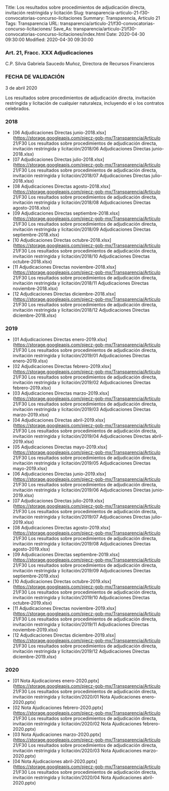 Title: Los resultados sobre procedimientos de adjudicación directa, invitación restringida y licitación
Slug: transparencia-articulo-21-f30-convocatorias-concurso-licitaciones
Summary: Transparencia, Artículo 21
Tags: Transparencia
URL: transparencia/articulo-21/f30-convocatorias-concurso-licitaciones/
Save_As: transparencia/articulo-21/f30-convocatorias-concurso-licitaciones/index.html
Date: 2020-04-30 09:30:00
Modified: 2020-04-30 09:30:00



### Art. 21, Fracc. XXX Adjudicaciones

C.P. Silvia Gabriela Saucedo Muñoz, Directora de Recursos Financieros

### FECHA DE VALIDACIÓN

3 de abril 2020

Los resultados sobre procedimientos de adjudicación directa, invitación restringida y licitación de cualquier naturaleza, incluyendo el o los contratos celebrados.


### 2018


* [06 Adjudicaciones Directas junio-2018.xlsx](https://storage.googleapis.com/pjecz-gob-mx/Transparencia/Artículo 21/F30 Los resultados sobre procedimientos de adjudicación directa, invitación restringida y licitación/2018/06 Adjudicaciones Directas junio-2018.xlsx)
* [07 Adjudicaciones Directas julio-2018.xlsx](https://storage.googleapis.com/pjecz-gob-mx/Transparencia/Artículo 21/F30 Los resultados sobre procedimientos de adjudicación directa, invitación restringida y licitación/2018/07 Adjudicaciones Directas julio-2018.xlsx)
* [08 Adjudicaciones Directas agosto-2018.xlsx](https://storage.googleapis.com/pjecz-gob-mx/Transparencia/Artículo 21/F30 Los resultados sobre procedimientos de adjudicación directa, invitación restringida y licitación/2018/08 Adjudicaciones Directas agosto-2018.xlsx)
* [09 Adjudicaciones Directas septiembre-2018.xlsx](https://storage.googleapis.com/pjecz-gob-mx/Transparencia/Artículo 21/F30 Los resultados sobre procedimientos de adjudicación directa, invitación restringida y licitación/2018/09 Adjudicaciones Directas septiembre-2018.xlsx)
* [10 Adjudicaciones Directas octubre-2018.xlsx](https://storage.googleapis.com/pjecz-gob-mx/Transparencia/Artículo 21/F30 Los resultados sobre procedimientos de adjudicación directa, invitación restringida y licitación/2018/10 Adjudicaciones Directas octubre-2018.xlsx)
* [11 Adjudicaciones Directas noviembre-2018.xlsx](https://storage.googleapis.com/pjecz-gob-mx/Transparencia/Artículo 21/F30 Los resultados sobre procedimientos de adjudicación directa, invitación restringida y licitación/2018/11 Adjudicaciones Directas noviembre-2018.xlsx)
* [12 Adjudicaciones Directas diciembre-2018.xlsx](https://storage.googleapis.com/pjecz-gob-mx/Transparencia/Artículo 21/F30 Los resultados sobre procedimientos de adjudicación directa, invitación restringida y licitación/2018/12 Adjudicaciones Directas diciembre-2018.xlsx)


### 2019


* [01 Adjudicaciones Directas enero-2019.xlsx](https://storage.googleapis.com/pjecz-gob-mx/Transparencia/Artículo 21/F30 Los resultados sobre procedimientos de adjudicación directa, invitación restringida y licitación/2019/01 Adjudicaciones Directas enero-2019.xlsx)
* [02 Adjudicaciones Directas febrero-2019.xlsx](https://storage.googleapis.com/pjecz-gob-mx/Transparencia/Artículo 21/F30 Los resultados sobre procedimientos de adjudicación directa, invitación restringida y licitación/2019/02 Adjudicaciones Directas febrero-2019.xlsx)
* [03 Adjudicaciones Directas marzo-2019.xlsx](https://storage.googleapis.com/pjecz-gob-mx/Transparencia/Artículo 21/F30 Los resultados sobre procedimientos de adjudicación directa, invitación restringida y licitación/2019/03 Adjudicaciones Directas marzo-2019.xlsx)
* [04 Adjudicaciones Directas abril-2019.xlsx](https://storage.googleapis.com/pjecz-gob-mx/Transparencia/Artículo 21/F30 Los resultados sobre procedimientos de adjudicación directa, invitación restringida y licitación/2019/04 Adjudicaciones Directas abril-2019.xlsx)
* [05 Adjudicaciones Directas mayo-2019.xlsx](https://storage.googleapis.com/pjecz-gob-mx/Transparencia/Artículo 21/F30 Los resultados sobre procedimientos de adjudicación directa, invitación restringida y licitación/2019/05 Adjudicaciones Directas mayo-2019.xlsx)
* [06 Adjudicaciones Directas junio-2019.xlsx](https://storage.googleapis.com/pjecz-gob-mx/Transparencia/Artículo 21/F30 Los resultados sobre procedimientos de adjudicación directa, invitación restringida y licitación/2019/06 Adjudicaciones Directas junio-2019.xlsx)
* [07 Adjudicaciones Directas julio-2019.xlsx](https://storage.googleapis.com/pjecz-gob-mx/Transparencia/Artículo 21/F30 Los resultados sobre procedimientos de adjudicación directa, invitación restringida y licitación/2019/07 Adjudicaciones Directas julio-2019.xlsx)
* [08 Adjudicaciones Directas agosto-2019.xlsx](https://storage.googleapis.com/pjecz-gob-mx/Transparencia/Artículo 21/F30 Los resultados sobre procedimientos de adjudicación directa, invitación restringida y licitación/2019/08 Adjudicaciones Directas agosto-2019.xlsx)
* [09 Adjudicaciones Directas septiembre-2019.xlsx](https://storage.googleapis.com/pjecz-gob-mx/Transparencia/Artículo 21/F30 Los resultados sobre procedimientos de adjudicación directa, invitación restringida y licitación/2019/09 Adjudicaciones Directas septiembre-2019.xlsx)
* [10 Adjudicaciones Directas octubre-2019.xlsx](https://storage.googleapis.com/pjecz-gob-mx/Transparencia/Artículo 21/F30 Los resultados sobre procedimientos de adjudicación directa, invitación restringida y licitación/2019/10 Adjudicaciones Directas octubre-2019.xlsx)
* [11 Adjudicaciones Directas noviembre-2019.xlsx](https://storage.googleapis.com/pjecz-gob-mx/Transparencia/Artículo 21/F30 Los resultados sobre procedimientos de adjudicación directa, invitación restringida y licitación/2019/11 Adjudicaciones Directas noviembre-2019.xlsx)
* [12 Adjudicaciones Directas diciembre-2019.xlsx](https://storage.googleapis.com/pjecz-gob-mx/Transparencia/Artículo 21/F30 Los resultados sobre procedimientos de adjudicación directa, invitación restringida y licitación/2019/12 Adjudicaciones Directas diciembre-2019.xlsx)


### 2020


* [01 Nota Ajudicaciones enero-2020.pptx](https://storage.googleapis.com/pjecz-gob-mx/Transparencia/Artículo 21/F30 Los resultados sobre procedimientos de adjudicación directa, invitación restringida y licitación/2020/01 Nota Ajudicaciones enero-2020.pptx)
* [02 Nota Ajudicaciones febrero-2020.pptx](https://storage.googleapis.com/pjecz-gob-mx/Transparencia/Artículo 21/F30 Los resultados sobre procedimientos de adjudicación directa, invitación restringida y licitación/2020/02 Nota Ajudicaciones febrero-2020.pptx)
* [03 Nota Ajudicaciones marzo-2020.pptx](https://storage.googleapis.com/pjecz-gob-mx/Transparencia/Artículo 21/F30 Los resultados sobre procedimientos de adjudicación directa, invitación restringida y licitación/2020/03 Nota Ajudicaciones marzo-2020.pptx)
* [04 Nota Ajudicaciones abril-2020.pptx](https://storage.googleapis.com/pjecz-gob-mx/Transparencia/Artículo 21/F30 Los resultados sobre procedimientos de adjudicación directa, invitación restringida y licitación/2020/04 Nota Ajudicaciones abril-2020.pptx)


